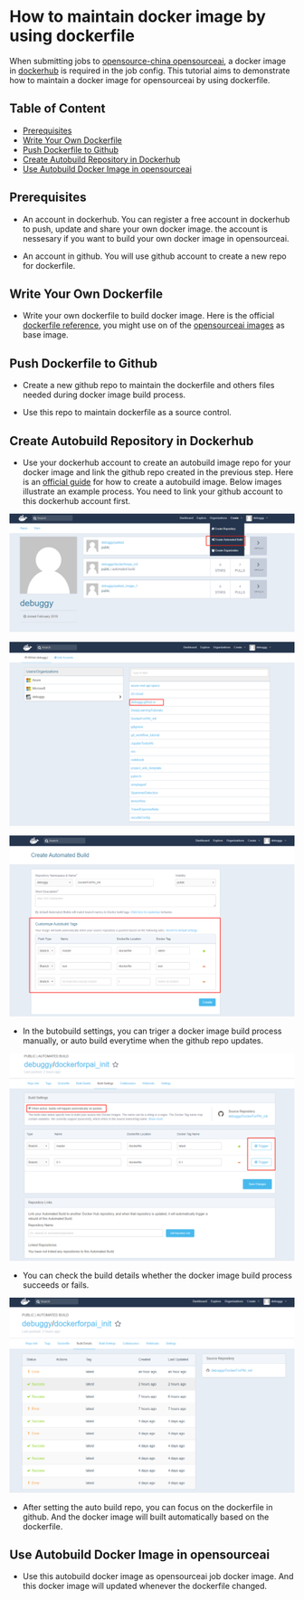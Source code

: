 # How to maintain docker image by using dockerfile 

When submitting jobs to [opensource-china opensourceai](https://github.com/opensource-china/pai), a docker image in [dockerhub](https://hub.docker.com/) is required in the job config. This tutorial aims to demonstrate how to maintain a docker image for opensourceai by using dockerfile.

## Table of Content

- [ Prerequisites ](#Prerequisites)
- [ Write Your Own Dockerfile ](#Write-your-own-dockerfile)
- [ Push Dockerfile to Github](#Push-Dockerfile-to-Github)
- [ Create Autobuild Repository in Dockerhub ](#Create-Autobuild-Repository-in-Dockerhub)
- [ Use Autobuild Docker Image in opensourceai ](#Use-Autobuild-Docker-Image-in-opensourceai)

## Prerequisites
- An account in dockerhub. You can register a free account in dockerhub to push, update and share your own docker image. the account is nessesary if you want to build your own docker image in opensourceai.

- An account in github. You will use github account to create a new repo for dockerfile.

## Write Your Own Dockerfile
- Write your own dockerfile to build docker image. Here is the official [dockerfile reference](https://docs.docker.com/engine/reference/builder/), you might use on of the [opensourceai images](https://hub.docker.com/u/opensourceai/) as base image.

## Push Dockerfile to Github 
- Create a new github repo to maintain the dockerfile and others files needed during docker image build process.

- Use this repo to maintain dockerfile as a source control.

## Create Autobuild Repository in Dockerhub
- Use your dockerhub account to create an autobuild image repo for your docker image and link the github repo created in the previous step. Here is an [official guide](https://docs.docker.com/docker-cloud/builds/automated-build/) for how to create a autobuild image. Below images illustrate an example process. You need to link your github account to this dockerhub account first.

![image](./images/create_autobuild.png)

![image](./images/select_github_repo.png)

![image](./images/customize_autobuild.png)

- In the butobuild settings, you can triger a docker image build process manually, or auto build everytime when the github repo updates. 

![build settings](./images/build_settings.png)

- You can check the build details whether the docker image build process succeeds or fails.

![build details](./images/build_details.png)

- After setting the auto build repo, you can focus on the dockerfile in github. And the docker image will built automatically based on the dockerfile.

## Use Autobuild Docker Image in opensourceai
- Use this autobuild docker image as opensourceai job docker image. And this docker image will updated whenever the dockerfile changed.